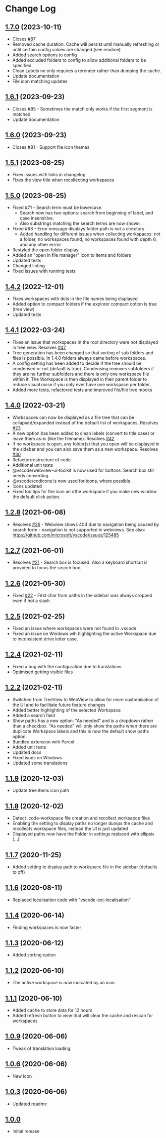 # Change Log

## [1.7.0](https://github.com/sketchbuch/vsc-workspace-sidebar/compare/v1.6.1...v1.7.0) (2023-10-11)

- Closes [#87](https://github.com/sketchbuch/vsc-workspace-sidebar/issues/87)
- Removed cache duration. Cache will persist until manually refreshing or until certain config values are changed (see readme)
- Added search options to config
- Added excluded folders to config to allow additional folders to be specified
- Clean Labels no only requires a rerender rather than dumping the cache.
- Update documentation
- File icon matching updates

## [1.6.1](https://github.com/sketchbuch/vsc-workspace-sidebar/compare/v1.6.0...v1.6.1) (2023-09-23)

- Closes #85 - Sometimes the match only works if the first segment is matched
- Update documentation

## [1.6.0](https://github.com/sketchbuch/vsc-workspace-sidebar/compare/v1.5.1...v1.6.0) (2023-09-23)

- Closes #81 - Support file icon themes

## [1.5.1](https://github.com/sketchbuch/vsc-workspace-sidebar/compare/v1.5.0...v1.5.1) (2023-08-25)

- Fixes issues with links in changelog
- Fixes the view title when recollecting workspaces

## [1.5.0](https://github.com/sketchbuch/vsc-workspace-sidebar/compare/v1.4.2...v1.5.0) (2023-08-25)

- Fixed #71 - Search term must be lowercase.
  - Search now has two options: search from beginning of label, and case insensitive.
  - Also substrings matching the search terms are now shown
- Fixed #68 - Error message displays folder path is not a directory
  - Added handling for different issues when collecting workspaces: not a folder, no workspaces found, no workspaces found with depth 0, and any other errror
- Restyled the open folder display
- Added an "open in file manager" icon to items and folders
- Updated tests
- Changed linting
- Fixed issues with running tests

## [1.4.2](https://github.com/sketchbuch/vsc-workspace-sidebar/compare/v1.4.1...v1.4.2) (2022-12-01)

- Fixes workspaces with dots in the file names being displayed
- Added option to compact folders if the explorer compact option is true (tree view)
- Updated tests

## [1.4.1](https://github.com/sketchbuch/vsc-workspace-sidebar/compare/v1.4.0...v1.4.1) (2022-03-24)

- Fixes an issue that workspaces in the root directory were not displayed in tree view. Resolves [#47](https://github.com/sketchbuch/vsc-workspace-sidebar/issues/47)
- Tree generation has been changed so that sorting of sub folders and files is possible. In 1.4.0 folders always came before workspaces.
- A config setting has been added to decide if the tree should be condensed or not (default is true). Condensing removes subfolders if they are no further subfolders and there is only one workspace file within it. The Workspace is then displayed in their parent folder to reduce visual noise if you only ever have one workspace per folder.
- Added more tests, refactored tests and improved file/file tree mocks

## [1.4.0](https://github.com/sketchbuch/vsc-workspace-sidebar/compare/v1.2.8...v1.4.0) (2022-03-21)

- Workspaces can now be displayed as a file tree that can be collapsed/expanded instead of the default list of workspaces. Resolves [#23](https://github.com/sketchbuch/vsc-workspace-sidebar/issues/23)
- A new option has been added to clean labels (convert to title case) or leave them as-is (like the filename). Resolves [#42](https://github.com/sketchbuch/vsc-workspace-sidebar/issues/42)
- If no workspace is open, any folder(s) that you open will be displayed in the sidebar and you can also save them as a new workspace. Resolves [#30](https://github.com/sketchbuch/vsc-workspace-sidebar/issues/30)
- Refactor/restructure of code
- Additional unit tests
- @vscode/webview-ui-toolkit is now used for buttons. Search box still needs converting.
- @vscode/codicons is now used for icons, where possible.
- Icons updated
- Fixed tooltips for the icon an dthe workspace if you make new window the default click action.

## [1.2.8](https://github.com/sketchbuch/vsc-workspace-sidebar/compare/v1.2.7...v1.2.8) (2021-06-08)

- Resolves [#26](https://github.com/sketchbuch/vsc-workspace-sidebar/issues/26) - Webview shows 404 due to navigation being caused by search form - navigation is not supported in webviews. See also: https://github.com/microsoft/vscode/issues/125485

## [1.2.7](https://github.com/sketchbuch/vsc-workspace-sidebar/compare/v1.2.6...v1.2.7) (2021-06-01)

- Resolves [#21](https://github.com/sketchbuch/vsc-workspace-sidebar/issues/21) - Search box is focused. Also a keyboard shortcut is provided to focus the search box.

## [1.2.6](https://github.com/sketchbuch/vsc-workspace-sidebar/compare/v1.2.5...v1.2.6) (2021-05-30)

- Fixed [#22](https://github.com/sketchbuch/vsc-workspace-sidebar/issues/22) - First char from paths in the sidebar was always cropped even if not a slash

## [1.2.5](https://github.com/sketchbuch/vsc-workspace-sidebar/compare/v1.2.4...v1.2.5) (2021-02-25)

- Fixed an issue where workspaces were not found in .vscode
- Fixed an issue on Windows wih highlighting the active Workspace due to inconsistent drive letter case.

## [1.2.4](https://github.com/sketchbuch/vsc-workspace-sidebar/compare/v1.2.2...v1.2.4) (2021-02-11)

- Fixed a bug with the configuration due to translations
- Optimised getting visible files

## [1.2.2](https://github.com/sketchbuch/vsc-workspace-sidebar/compare/v1.1.9...v1.2.2) (2021-02-11)

- Switched from TreeView to WebView to allow for more customisation of the UI and to facilitate future feature changes
- Added better highlighting of the selected Workspace
- Added a search field
- Show paths has a new option: "As needed" and is a dropdown rather than a checkbox. "As needed" will only show the paths when there are duplicate Workspace labels and this is now the default show paths option.
- Bundled extension with Parcel
- Added unit tests
- Updated docs
- Fixed isues on Windows
- Updated some translations

## [1.1.9](https://github.com/sketchbuch/vsc-workspace-sidebar/compare/v1.1.8...v1.1.9) (2020-12-03)

- Update tree items icon path

## [1.1.8](https://github.com/sketchbuch/vsc-workspace-sidebar/compare/v1.1.7...v1.1.8) (2020-12-02)

- Detect .code-workspace file creation and recollect worksapce files
- Enabling the setting to display paths no longer dumps the cache and recollects workspace files, instead the UI is just updated
- Displayed paths now have the Folder in settings replaced with ellipsis (…)

## [1.1.7](https://github.com/sketchbuch/vsc-workspace-sidebar/compare/v1.1.6...v1.1.7) (2020-11-25)

- Added setting to display path to workspace file in the sidebar (defaults to off)

## [1.1.6](https://github.com/sketchbuch/vsc-workspace-sidebar/compare/v1.1.4...v1.1.6) (2020-08-11)

- Replaced localisation code with "vscode-ext-localisation"

## [1.1.4](https://github.com/sketchbuch/vsc-workspace-sidebar/compare/v1.1.3...v1.1.4) (2020-06-14)

- Finding workspaces is now faster

## [1.1.3](https://github.com/sketchbuch/vsc-workspace-sidebar/compare/v1.1.2...v1.1.3) (2020-06-12)

- Added sorting option

## [1.1.2](https://github.com/sketchbuch/vsc-workspace-sidebar/compare/v1.1.1...v1.1.2) (2020-06-10)

- The active workspace is now indicated by an icon

## [1.1.1](https://github.com/sketchbuch/vsc-workspace-sidebar/compare/v1.0.9...v1.1.1) (2020-06-10)

- Added cache to store data for 12 hours
- Added refresh button to view that will clear the cache and rescan for workspaces

## [1.0.9](https://github.com/sketchbuch/vsc-workspace-sidebar/compare/v1.0.6...v1.0.9) (2020-06-06)

- Tweak of translation loading

## [1.0.6](https://github.com/sketchbuch/vsc-workspace-sidebar/compare/v1.0.3...v1.0.6) (2020-06-06)

- New icon

## [1.0.3](https://github.com/sketchbuch/vsc-workspace-sidebar/compare/v1.0.0...v1.0.3) (2020-06-06)

- Updated readme

## [1.0.0](2020-06-05)

- Initial release
